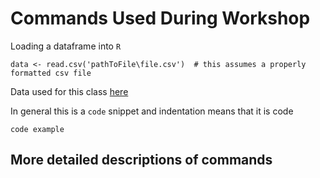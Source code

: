 # Commands Used During Workshop

Loading a dataframe into `R`

	data <- read.csv('pathToFile\file.csv')  # this assumes a properly formatted csv file
	
Data used for this class [here](http://)
	
In general this is a `code` snippet and indentation means that it is code

	code example

## More detailed descriptions of commands

